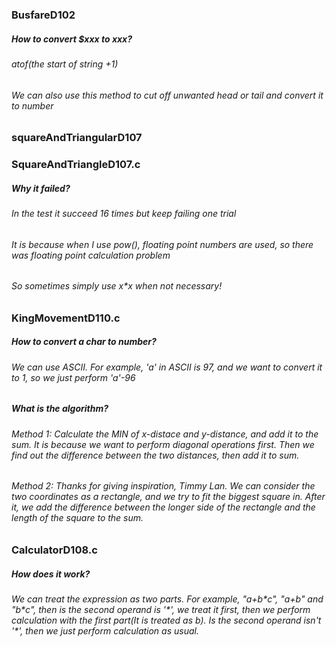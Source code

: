 ### BusfareD102
##### How to convert $xxx to xxx?
###### atof(the start of string +1)
###### We can also use this method to cut off unwanted head or tail and convert it to number
### squareAndTriangularD107

### SquareAndTriangleD107.c
##### Why it failed?
###### In the test it succeed 16 times but keep failing one trial
###### It is because when I use pow(), floating point numbers are used, so there was floating point calculation problem
###### So sometimes simply use x*x when not necessary!

### KingMovementD110.c
##### How to convert a char to number?
###### We can use ASCII. For example, 'a' in ASCII is 97, and we want to convert it to 1, so we just perform 'a'-96
##### What is the algorithm?
###### Method 1: Calculate the MIN of x-distace and y-distance, and add it to the sum. It is because we want to perform diagonal operations first. Then we find out the difference between the two distances, then add it to sum.
###### Method 2: Thanks for giving inspiration, Timmy Lan. We can consider the two coordinates as a rectangle, and we try to fit the biggest square in. After it, we add the difference between the longer side of the rectangle and the length of the square to the sum.

### CalculatorD108.c
##### How does it work?
###### We can treat the expression as two parts. For example, "a+b\*c", "a+b" and "b\*c", then is the second operand is '*', we treat it first, then we perform calculation with the first part(It is treated as b). Is the second operand isn't '\*', then we just perform calculation as usual.